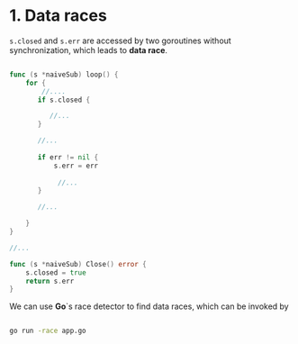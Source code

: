 # 1. Data races

`s.closed` and `s.err` are accessed by two goroutines without
synchronization, which leads to **data race**.

```go

func (s *naiveSub) loop() {
    for {
        //....
       if s.closed {

          //...
       }

       //...
       
       if err != nil {
           s.err = err
            
            //...
       }

       //...

    }
}

//...

func (s *naiveSub) Close() error {
    s.closed = true
    return s.err
}

```

We can use **Go**`s race detector to find data races, which
can be invoked by

```bash

go run -race app.go

```
